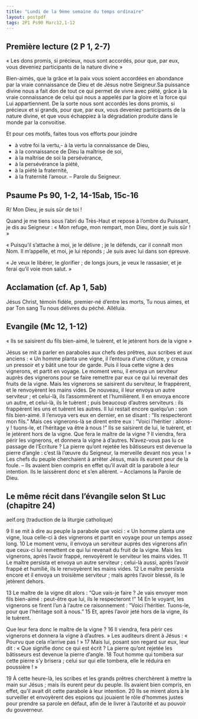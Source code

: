 ```yaml
---
title: "Lundi de la 9ème semaine du temps ordinaire"
layout: postpdf
tags: 2P1 Ps90 Marc12,1-12
---
```


## Première lecture (2 P 1, 2-7)
« Les dons promis, si précieux, nous sont accordés,
pour que, par eux, vous deveniez participants de la nature divine »

Bien-aimés, que la grâce et la paix vous soient accordées en abondance
par la vraie connaissance de Dieu et de Jésus notre Seigneur.Sa puissance divine nous a fait don de tout ce qui permet de vivre avec piété,
grâce à la vraie connaissance de celui qui nous a appelés par la gloire et la force qui Lui appartiennent.
De la sorte nous sont accordés les dons promis, si précieux et si grands,
pour que, par eux, vous deveniez participants de la nature divine,
et que vous échappiez à la dégradation produite dans le monde par la convoitise.

Et pour ces motifs, faites tous vos efforts pour joindre
-	à votre foi la vertu,-	à la vertu la connaissance de Dieu,
-	à la connaissance de Dieu la maîtrise de soi,
-	à la maîtrise de soi la persévérance,
-	à la persévérance la piété,
-	à la piété la fraternité,
-	à la fraternité l’amour.
            – Parole du Seigneur.

## Psaume Ps 90, 1-2, 14-15ab, 15c-16
R/ Mon Dieu, je suis sûr de toi !

Quand je me tiens sous l’abri du Très-Haut
et repose à l’ombre du Puissant,
je dis au Seigneur : « Mon refuge,
mon rempart, mon Dieu, dont je suis sûr ! »

« Puisqu’il s’attache à moi, je le délivre ;
je le défends, car il connaît mon Nom.
Il m’appelle, et moi, je lui réponds ;
Je suis avec lui dans son épreuve.

« Je veux le libérer, le glorifier ;
de longs jours, je veux le rassasier,
et je ferai qu’il voie mon salut. »

## Acclamation (cf. Ap 1, 5ab)
Jésus Christ, témoin fidèle, premier-né d’entre les morts,
Tu nous aimes, et par Ton sang Tu nous délivres du péché.
Alléluia.

## Evangile (Mc 12, 1-12)
« Ils se saisirent du fils bien-aimé, le tuèrent, et le jetèrent hors de la vigne »

Jésus se mit à parler en paraboles aux chefs des prêtres, aux scribes et aux anciens :
« Un homme planta une vigne, il l’entoura d’une clôture, y creusa un pressoir et y bâtit une tour de garde.
Puis il loua cette vigne à des vignerons, et partit en voyage.
Le moment venu, il envoya un serviteur auprès des vignerons
pour se faire remettre par eux ce qui lui revenait des fruits de la vigne.
Mais les vignerons se saisirent du serviteur, le frappèrent, et le renvoyèrent les mains vides.
De nouveau, il leur envoya un autre serviteur ; et celui-là, ils l’assommèrent et l’humilièrent.
Il en envoya encore un autre, et celui-là, ils le tuèrent ;
puis beaucoup d’autres serviteurs : ils frappèrent les uns et tuèrent les autres.
Il lui restait encore quelqu’un : son fils bien-aimé.
Il l’envoya vers eux en dernier, en se disant : “Ils respecteront mon fils.”
Mais ces vignerons-là se dirent entre eux :
“Voici l’héritier : allons-y ! tuons-le, et l’héritage va être à nous !”
Ils se saisirent de lui, le tuèrent, et le jetèrent hors de la vigne.
Que fera le maître de la vigne ? Il viendra, fera périr les vignerons, et donnera la vigne à d’autres.
N’avez-vous pas lu ce passage de l’Écriture ?
La pierre qu’ont rejetée les bâtisseurs est devenue la pierre d’angle :
c’est là l’œuvre du Seigneur, la merveille devant nos yeux ! »
Les chefs du peuple cherchaient à arrêter Jésus, mais ils eurent peur de la foule.
– Ils avaient bien compris en effet qu’il avait dit la parabole à leur intention.
Ils le laissèrent donc et s’en allèrent.
            – Acclamons la Parole de Dieu.

## Le même récit dans l’évangile selon St Luc (chapitre 24)
aelf.org (traduction de la liturgie catholique)

9 Il se mit à dire au peuple la parabole que voici :
« Un homme planta une vigne, loua celle-ci à des vignerons et partit en voyage pour un temps assez long.
10 Le moment venu, il envoya un serviteur auprès des vignerons
afin que ceux-ci lui remettent ce qui lui revenait du fruit de la vigne.
Mais les vignerons, après l’avoir frappé, renvoyèrent le serviteur les mains vides.
11 Le maître persista et envoya un autre serviteur ;
celui-là aussi, après l’avoir frappé et humilié, ils le renvoyèrent les mains vides.
12 Le maître persista encore et il envoya un troisième serviteur ;
mais après l’avoir blessé, ils le jetèrent dehors.

13 Le maître de la vigne dit alors : “Que vais-je faire ?
Je vais envoyer mon fils bien-aimé : peut-être que lui, ils le respecteront !”
14 En le voyant, les vignerons se firent l’un à l’autre ce raisonnement :
“Voici l’héritier. Tuons-le, pour que l’héritage soit à nous.”
15 Et, après l’avoir jeté hors de la vigne, ils le tuèrent.

Que leur fera donc le maître de la vigne ? 16 Il viendra, fera périr ces vignerons et donnera la vigne à d’autres. »
Les auditeurs dirent à Jésus : « Pourvu que cela n’arrive pas ! »
17 Mais lui, posant son regard sur eux, leur dit :
« Que signifie donc ce qui est écrit ? La pierre qu’ont rejetée les bâtisseurs est devenue la pierre d’angle.
18 Tout homme qui tombera sur cette pierre s’y brisera ; celui sur qui elle tombera, elle le réduira en poussière ! »

19 À cette heure-là, les scribes et les grands prêtres cherchèrent à mettre la main sur Jésus ;
mais ils eurent peur du peuple. Ils avaient bien compris, en effet, qu’il avait dit cette parabole à leur intention.
20 Ils se mirent alors à le surveiller et envoyèrent des espions
qui jouaient le rôle d’hommes justes pour prendre sa parole en défaut,
afin de le livrer à l’autorité et au pouvoir du gouverneur.
